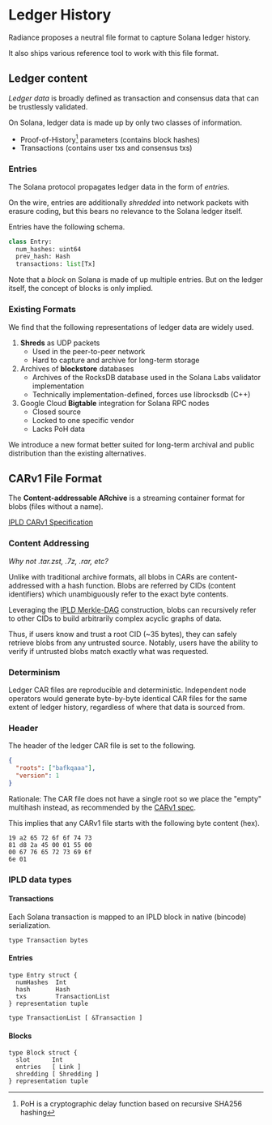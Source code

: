 # Ledger History

Radiance proposes a neutral file format to capture Solana ledger history.

It also ships various reference tool to work with this file format.

## Ledger content

*Ledger data* is broadly defined as transaction and consensus data that can be trustlessly validated.

On Solana, ledger data is made up by only two classes of information.
* Proof-of-History[^1] parameters (contains block hashes)
* Transactions (contains user txs and consensus txs)

[^1]: PoH is a cryptographic delay function based on recursive SHA256 hashing

### Entries

The Solana protocol propagates ledger data in the form of _entries_.

On the wire, entries are additionally _shredded_ into network packets with erasure coding,
but this bears no relevance to the Solana ledger itself.

Entries have the following schema.

```python
class Entry:
  num_hashes: uint64
  prev_hash: Hash
  transactions: list[Tx]
```

Note that a _block_ on Solana is made of up multiple entries.
But on the ledger itself, the concept of blocks is only implied.

### Existing Formats

We find that the following representations of ledger data are widely used.

1. **Shreds** as UDP packets
   - Used in the peer-to-peer network
   - Hard to capture and archive for long-term storage
2. Archives of **blockstore** databases
   - Archives of the RocksDB database used in the Solana Labs validator implementation
   - Technically implementation-defined, forces use librocksdb (C++)
3. Google Cloud **Bigtable** integration for Solana RPC nodes
   - Closed source
   - Locked to one specific vendor
   - Lacks PoH data

We introduce a new format better suited for long-term archival and public distribution than the existing alternatives.

## CARv1 File Format

The **Content-addressable ARchive** is a streaming container format for blobs (files without a name).

[IPLD CARv1 Specification](https://ipld.io/specs/transport/car/carv1/)

### Content Addressing

_Why not .tar.zst, .7z, .rar, etc?_

Unlike with traditional archive formats, all blobs in CARs are content-addressed with a hash function.
Blobs are referred by CIDs (content identifiers) which unambiguously refer to the exact byte contents.

Leveraging the [IPLD Merkle-DAG](https://docs.ipfs.tech/concepts/merkle-dag/) construction,
blobs can recursively refer to other CIDs to build arbitrarily complex acyclic graphs of data.

Thus, if users know and trust a root CID (~35 bytes), they can safely retrieve blobs from any untrusted source.
Notably, users have the ability to verify if untrusted blobs match exactly what was requested.

### Determinism

Ledger CAR files are reproducible and deterministic.
Independent node operators would generate byte-by-byte identical CAR files for the same extent of ledger history,
regardless of where that data is sourced from.

### Header

The header of the ledger CAR file is set to the following.

```json
{
  "roots": ["bafkqaaa"],
  "version": 1
}
```

Rationale: The CAR file does not have a single root so we place the "empty" multihash instead,
as recommended by the [CARv1 spec](https://ipld.io/specs/transport/car/carv1/#number-of-roots).

This implies that any CARv1 file starts with the following byte content (hex).

```
19 a2 65 72 6f 6f 74 73
81 d8 2a 45 00 01 55 00
00 67 76 65 72 73 69 6f
6e 01
```

### IPLD data types

#### Transactions

Each Solana transaction is mapped to an IPLD block in native (bincode) serialization.

```
type Transaction bytes
```

#### Entries

```
type Entry struct {
  numHashes  Int
  hash       Hash
  txs        TransactionList
} representation tuple

type TransactionList [ &Transaction ]
```

#### Blocks

```
type Block struct {
  slot      Int
  entries   [ Link ]
  shredding [ Shredding ]
} representation tuple
```
